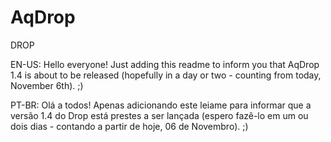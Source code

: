 # AqDrop
DROP

EN-US:
  Hello everyone! Just adding this readme to inform you that AqDrop 1.4 is about to be released (hopefully in a day or two - counting from today, November 6th). ;)

PT-BR:
  Olá a todos! Apenas adicionando este leiame para informar que a versão 1.4 do Drop está prestes a ser lançada (espero fazê-lo em um ou dois dias - contando a partir de hoje, 06 de Novembro). ;)
